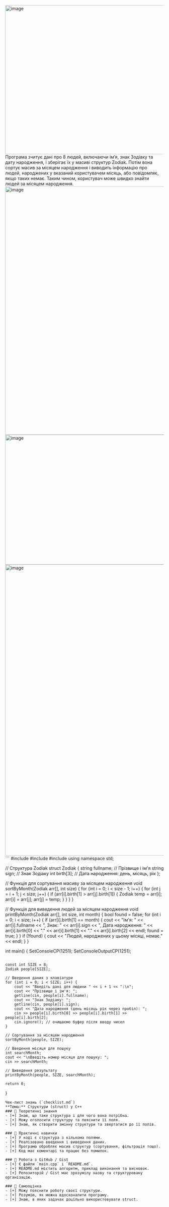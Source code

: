<img width="972" height="473" alt="image" src="https://github.com/user-attachments/assets/954ed8e4-fb23-4b67-a6d6-202514c0ca8d" />
Програма зчитує дані про 8 людей, включаючи ім’я, знак Зодіаку та дату народження, і зберігає їх у масиві структур Zodiak. Потім вона сортує масив за місяцем народження і виводить інформацію про людей, народжених у вказаний користувачем місяць, або повідомляє, якщо таких немає. Таким чином, користувач може швидко знайти людей за місяцем народження.

<img width="588" height="788" alt="image" src="https://github.com/user-attachments/assets/70970f78-cb61-4d33-bb34-d9a96efeff67" />
<img width="655" height="412" alt="image" src="https://github.com/user-attachments/assets/4b8d23aa-c922-46ab-a4f9-8051c57776c3" />
<img width="1777" height="924" alt="image" src="https://github.com/user-attachments/assets/a4da60a7-ff6d-40b1-8187-2f31f115616f" />
```
#include <iostream>
#include <string>
#include <windows.h> 
using namespace std;

// Структура Zodiak
struct Zodiak {
    string fullname;   // Прізвище і ім'я
    string sign;       // Знак Зодіаку
    int birth[3];      // Дата народження: день, місяць, рік
};

// Функція для сортування масиву за місяцем народження
void sortByMonth(Zodiak arr[], int size) {
    for (int i = 0; i < size - 1; i++) {
        for (int j = i + 1; j < size; j++) {
            if (arr[i].birth[1] > arr[j].birth[1]) { 
                Zodiak temp = arr[i];
                arr[i] = arr[j];
                arr[j] = temp;
            }
        }
    }
}

// Функція для виведення людей за місяцем народження
void printByMonth(Zodiak arr[], int size, int month) {
    bool found = false;
    for (int i = 0; i < size; i++) {
        if (arr[i].birth[1] == month) {
            cout << "Ім'я: " << arr[i].fullname
                << ", Знак: " << arr[i].sign
                << ", Дата народження: "
                << arr[i].birth[0] << "."
                << arr[i].birth[1] << "."
                << arr[i].birth[2] << endl;
            found = true;
        }
    }
    if (!found) {
        cout << "Людей, народжених у цьому місяці, немає." << endl;
    }
}

int main() {
    SetConsoleCP(1251);
    SetConsoleOutputCP(1251);
```
```
    const int SIZE = 8;
    Zodiak people[SIZE];

    // Введення даних з клавіатури
    for (int i = 0; i < SIZE; i++) {
        cout << "Введіть дані для людини " << i + 1 << ":\n";
        cout << "Прізвище і ім'я: ";
        getline(cin, people[i].fullname);
        cout << "Знак Зодіаку: ";
        getline(cin, people[i].sign);
        cout << "Дата народження (день місяць рік через пробіл): ";
        cin >> people[i].birth[0] >> people[i].birth[1] >> people[i].birth[2];
        cin.ignore(); // очищаємо буфер після вводу чисел
    }

    // Сортування за місяцем народження
    sortByMonth(people, SIZE);

    // Введення місяця для пошуку
    int searchMonth;
    cout << "\nВведіть номер місяця для пошуку: ";
    cin >> searchMonth;

    // Виведення результату
    printByMonth(people, SIZE, searchMonth);

    return 0;
}
```
Чек-лист знань (`checklist.md`)
**Тема:** Структури (struct) у C++
### 🔹 Теоретичні знання
- [+] Знаю, що таке структура і для чого вона потрібна.  
- [+] Можу оголосити структуру та пояснити її поля.  
- [+] Знаю, як створити змінну структури та звертатися до її полів.  

### 🔹 Практичні навички
- [+] У коді є структура з кількома полями.  
- [+] Реалізовано введення і виведення даних.  
- [+] Програма обробляє масив структур (сортування, фільтрація тощо).  
- [+] Код має коментарі та працює без помилок.  

### 🔹 Робота з GitHub / Gist
- [+] Є файли `main.cpp` і `README.md`.  
- [+] README.md містить алгоритм, приклад виконання та висновок.  
- [+] Репозиторій / Gist має зрозумілу назву та структуровану організацію.  

### 🔹 Самооцінка
- [+] Можу пояснити роботу своєї структури.  
- [+] Розумію, як можна вдосконалити програму.  
- [+] Знаю, в яких задачах доцільно використовувати struct.
